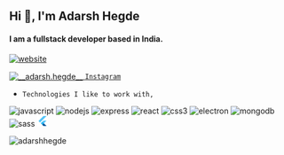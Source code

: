 <h2 align="left">Hi 👋, I'm Adarsh Hegde</h2>
<h4 align="left">I am a fullstack developer based in India.</h4>


[![website](https://img.shields.io/badge/Porfolio-adarshhegde.me-ff7733?style=flat-round&logo=google-chrome)](https://adarshhegde.me/)

 <a href="https://instagram.com/__adarsh.hegde__" target="blank"><img align="center" src="https://cdn.jsdelivr.net/npm/simple-icons@3.0.1/icons/instagram.svg" alt="__adarsh.hegde__" height="20" width="20" /> ```Instagram```
</a>

- ```Technologies I like to work with,```

<p align="left">
<img src="https://devicons.github.io/devicon/devicon.git/icons/javascript/javascript-original.svg" alt="javascript" width="20" height="20"/>
<img src="https://devicons.github.io/devicon/devicon.git/icons/nodejs/nodejs-original-wordmark.svg" alt="nodejs" width="20" height="20"/> 
<img src="https://devicons.github.io/devicon/devicon.git/icons/express/express-original-wordmark.svg" alt="express" width="20" height="20"/> 
<img src="https://devicons.github.io/devicon/devicon.git/icons/react/react-original-wordmark.svg" alt="react" width="20" height="20"/>
<img src="https://devicons.github.io/devicon/devicon.git/icons/css3/css3-original-wordmark.svg" alt="css3" width="20" height="20"/>
<img src="https://devicons.github.io/devicon/devicon.git/icons/electron/electron-original.svg" alt="electron" width="20" height="20"/>
<img src="https://devicons.github.io/devicon/devicon.git/icons/mongodb/mongodb-original-wordmark.svg" alt="mongodb" width="20" height="20"/>
<img src="https://devicons.github.io/devicon/devicon.git/icons/sass/sass-original.svg" alt="sass" width="20" height="20"/> 
<img src="https://raw.githubusercontent.com/github/explore/80688e429a7d4ef2fca1e82350fe8e3517d3494d/topics/flutter/flutter.png" alt="flutter" width="20" height="20"/></p>


<p align="left"> <img src="https://github-readme-stats.vercel.app/api?username=adarshhegde&show_icons=true" alt="adarshhegde" /> </p>


<!--
**adarshhegde/adarshhegde** is a ✨ _special_ ✨ repository because its `README.md` (this file) appears on your GitHub profile.

Here are some ideas to get you started:

- 🔭 I’m currently working on ...
- 🌱 I’m currently learning ...
- 👯 I’m looking to collaborate on ...
- 🤔 I’m looking for help with ...
- 💬 Ask me about ...
- 📫 How to reach me: ...
- 😄 Pronouns: ...
- ⚡ Fun fact: ...
-->
